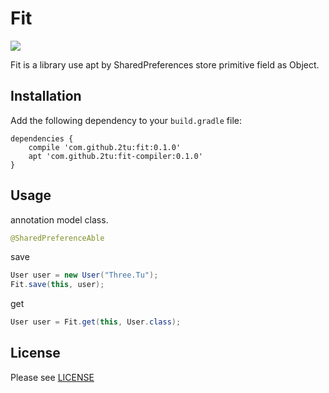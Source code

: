 # Fit

[![](https://jitpack.io/v/2tu/fit.svg)](https://jitpack.io/#2tu/fit)

Fit is a library use apt by SharedPreferences store primitive field as Object.

## Installation
Add the following dependency to your `build.gradle` file:

```
dependencies {
    compile 'com.github.2tu:fit:0.1.0'
    apt 'com.github.2tu:fit-compiler:0.1.0'
}
```

## Usage
annotation model class.
```java
@SharedPreferenceAble
```

save
```java
User user = new User("Three.Tu");
Fit.save(this, user);
```
get
```java
User user = Fit.get(this, User.class);
```



## License
Please see [LICENSE](/LICENSE)
